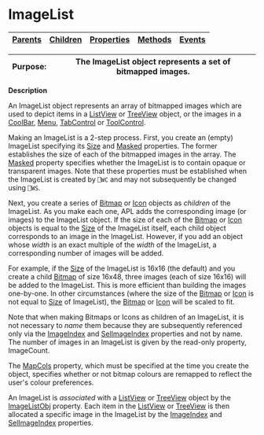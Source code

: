




<h1 class="heading"><span class="name">ImageList</span></h1>

| [Parents](../ParentLists/ImageList.htm) | [Children](../ChildLists/ImageList.htm) | [Properties](../PropLists/ImageList.htm) | [Methods](../MethodLists/ImageList.htm) | [Events](../EventLists/ImageList.htm) |
| --- | --- | --- | --- | ---  |


| Purpose: | The ImageList object represents a set of bitmapped images. |
| --- | ---  |


**Description**


An ImageList object represents an array of bitmapped images which are used to depict items in a [ListView](ListView.htm) or [TreeView](TreeView.htm) object, or the images in a [CoolBar](CoolBar.htm), [Menu](Menu.htm), [TabControl](TabControl.htm) or [ToolControl](ToolControl.htm).



Making an ImageList is a 2-step process. First, you create an (empty) ImageList specifying its [Size](./size.md) and [Masked](./masked.md) properties. The former establishes the size of each of the bitmapped images in the array. The [Masked](./masked.md) property specifies whether the ImageList is to contain opaque or transparent images. Note that these properties must be established when the ImageList is created by `⎕WC` and may not subsequently be changed using `⎕WS`.


Next, you create a series of [Bitmap](Bitmap.htm) or [Icon](Icon.htm) objects as *children* of the ImageList. As you make each one, APL adds the corresponding image (or images) to the ImageList object. If the size of each of the [Bitmap](Bitmap.htm) or [Icon](Icon.htm) objects is equal to the [Size](./size.md) of the ImageList itself, each child object corresponds to an image in the ImageList. However, if you add an object whose *width* is an exact multiple of the *width* of the ImageList, a corresponding number of images will be added.


For example, if the [Size](./size.md) of the ImageList is 16x16 (the default) and you create a child [Bitmap](Bitmap.htm) of size 16x48, three images (each of size 16x16) will be added to the ImageList. This is more efficient than building the images one-by-one. In other circumstances (where the size of the [Bitmap](Bitmap.htm) or [Icon](Icon.htm) is not equal to [Size](./size.md) of ImageList), the [Bitmap](Bitmap.htm) or [Icon](Icon.htm) will be scaled to fit.


Note that when making Bitmaps or Icons as children of an ImageList, it is not necessary to *name* them because they are subsequently referenced only via the [ImageIndex](./imageindex.md) and [SelImageIndex](./selimageindex.md) properties and not by name. The number of images in an ImageList is given by the read-only property, ImageCount.


The [MapCols](./mapcols.md) property, which must be specified at the time you create the object, specifies whether or not bitmap colours are remapped to reflect the user's colour preferences.


An ImageList is *associated* with a [ListView](ListView.htm) or [TreeView](TreeView.htm) object by the [ImageListObj](./imagelistobj.md) property. Each item in the [ListView](ListView.htm) or [TreeView](TreeView.htm) is then allocated a specific image in the ImageList by the [ImageIndex](./imageindex.md) and [SelImageIndex](./selimageindex.md) properties.



